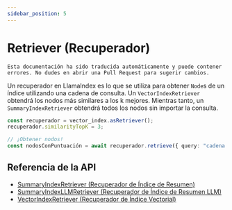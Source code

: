 ```yaml
---
sidebar_position: 5
---
```


# Retriever (Recuperador)

`Esta documentación ha sido traducida automáticamente y puede contener errores. No dudes en abrir una Pull Request para sugerir cambios.`

Un recuperador en LlamaIndex es lo que se utiliza para obtener `Node`s de un índice utilizando una cadena de consulta. Un `VectorIndexRetriever` obtendrá los nodos más similares a los k mejores. Mientras tanto, un `SummaryIndexRetriever` obtendrá todos los nodos sin importar la consulta.

```typescript
const recuperador = vector_index.asRetriever();
recuperador.similarityTopK = 3;

// ¡Obtener nodos!
const nodosConPuntuación = await recuperador.retrieve({ query: "cadena de consulta" });
```

## Referencia de la API

- [SummaryIndexRetriever (Recuperador de Índice de Resumen)](../../api/classes/SummaryIndexRetriever.md)
- [SummaryIndexLLMRetriever (Recuperador de Índice de Resumen LLM)](../../api/classes/SummaryIndexLLMRetriever.md)
- [VectorIndexRetriever (Recuperador de Índice Vectorial)](../../api/classes/VectorIndexRetriever.md)
